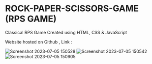 # ROCK-PAPER-SCISSORS-GAME (RPS GAME)

Classical RPS Game 
Created using HTML, CSS & JavaScript

Website hosted on Github , Link : 

![Screenshot 2023-07-05 150528](https://github.com/Abhay2807/ROCK-PAPER-SCISSORS-GAME/assets/76277587/12de7990-48cd-4cd9-872c-cbdccbb169fa)
![Screenshot 2023-07-05 150542](https://github.com/Abhay2807/ROCK-PAPER-SCISSORS-GAME/assets/76277587/4176f0ab-3738-4d67-8d76-db15367ded7b)
![Screenshot 2023-07-05 150605](https://github.com/Abhay2807/ROCK-PAPER-SCISSORS-GAME/assets/76277587/affcd5d4-0447-4842-983a-6f3fc14842b0)



